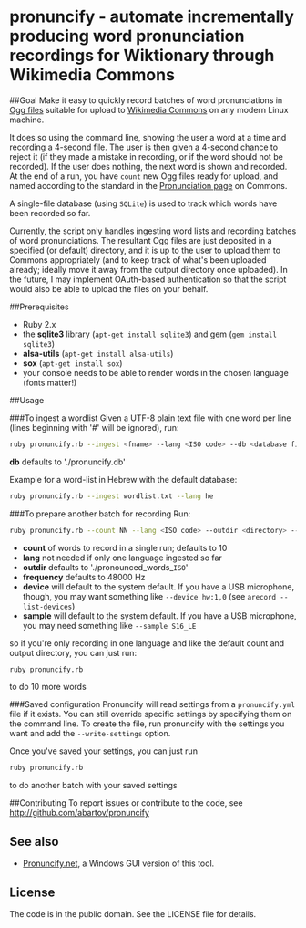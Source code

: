 # pronuncify - automate incrementally producing word pronunciation recordings for Wiktionary through Wikimedia Commons
##Goal
Make it easy to quickly record batches of word pronunciations in [Ogg files](https://en.wikipedia.org/wiki/Ogg) suitable for upload to [Wikimedia Commons](https://commons.wikimedia.org) on any modern Linux machine.  

It does so using the command line, showing the user a word at a time and recording a 4-second file.  The user is then given a 4-second chance to reject it (if they made a mistake in recording, or if the word should not be recorded).  If the user does nothing, the next word is shown and recorded.  At the end of a run, you have `count` new Ogg files ready for upload, and named according to the standard in the [Pronunciation page](https://commons.wikimedia.org/wiki/Category:Pronunciation) on Commons.

A single-file database (using `SQLite`) is used to track which words have been recorded so far.

Currently, the script only handles ingesting word lists and recording batches of word pronunciations.  The resultant Ogg files are just deposited in a specified (or default) directory, and it is up to the user to upload them to Commons appropriately (and to keep track of what's been uploaded already; ideally move it away from the output directory once uploaded).  In the future, I may implement OAuth-based authentication so that the script would also be able to upload the files on your behalf.

##Prerequisites
* Ruby 2.x 
* the **sqlite3** library (`apt-get install sqlite3`) and gem (`gem install sqlite3`)
* **alsa-utils** (`apt-get install alsa-utils`)
* **sox** (`apt-get install sox`)
* your console needs to be able to render words in the chosen language (fonts matter!)

##Usage

###To ingest a wordlist
Given a UTF-8 plain text file with one word per line (lines beginning with '#' will be ignored), run:

 ```bash
 ruby pronuncify.rb --ingest <fname> --lang <ISO code> --db <database file>
 ```

**db** defaults to './pronuncify.db'

Example for a word-list in Hebrew with the default database: 
```bash
ruby pronuncify.rb --ingest wordlist.txt --lang he
```

###To prepare another batch for recording
Run: 

  ```bash
 ruby pronuncify.rb --count NN --lang <ISO code> --outdir <directory> --frequency <Hz> --device <devicename> --sample <format>
  ```
 
* **count** of words to record in a single run; defaults to 10
* **lang** not needed if only one language ingested so far
* **outdir** defaults to './pronounced_words_`ISO`'
* **frequency** defaults to 48000 Hz
* **device** will default to the system default.  If you have a USB microphone, though, you may want something like `--device hw:1,0` (see `arecord --list-devices`)
* **sample** will default to the system default.  If you have a USB microphone, you may need something like `--sample S16_LE`
 
so if you're only recording in one language and like the default count and output directory, you can just run: 
```bash
ruby pronuncify.rb 
```
to do 10 more words

###Saved configuration
Pronuncify will read settings from a `pronuncify.yml` file if it exists.  You can still override specific settings by specifying them on the command line.  To create the file, run pronuncify with the settings you want and add the `--write-settings` option. 

Once you've saved your settings, you can just run 
```bash
ruby pronuncify.rb
```
to do another batch with your saved settings

##Contributing
To report issues or contribute to the code, see http://github.com/abartov/pronuncify

## See also
* [Pronuncify.net](https://github.com/abartov/pronuncify.net), a Windows GUI version of this tool.

## License
The code is in the public domain.  See the LICENSE file for details.
